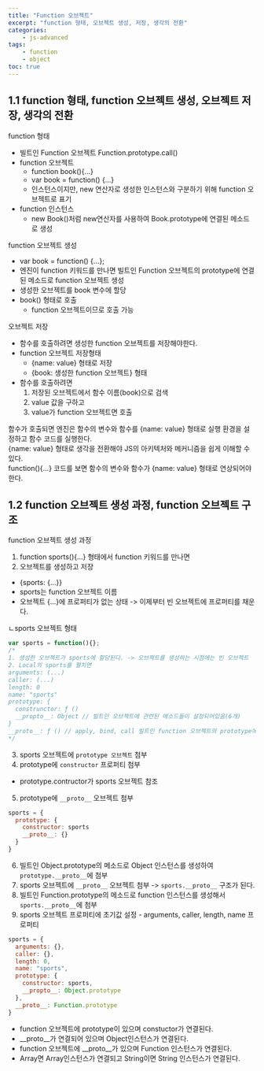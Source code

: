 ```yaml
--- 
title: "Function 오브젝트" 
excerpt: "function 형태, 오브젝트 생성, 저장, 생각의 전환"
categories: 
    - js-advanced
tags: 
    - function
    - object
toc: true
--- 
```

## 1.1 function 형태, function 오브젝트 생성, 오브젝트 저장, 생각의 전환

function 형태  
- 빌트인 Function 오브젝트 Function.prototype.call()
- function 오브젝트
  -  function book(){...}
  - var book = function() {...}
  - 인스턴스이지만, new 연산자로 생성한 인스턴스와 구분하기 위해 function 오브젝트로 표기
- function 인스턴스
  - new Book()처럼 new연산자를 사용하여 Book.prototype에 연결된 메소드로 생성

function 오브젝트 생성  
- var book = function() {...};
- 엔진이 function 키워드를 만나면 빌트인 Function 오브젝트의 prototype에 연결된 메소드로 function 오브젝트 생성
- 생성한 오브젝트를 book 변수에 할당
- book() 형태로 호출
  - function 오브젝트이므로 호출 가능

오브젝트 저장  
- 함수를 호출하려면 생성한 function 오브젝트를 저장해야한다.
- function 오브젝트 저장형태
  - {name: value} 형태로 저장
  - {book: 생성한 function 오브젝트} 형태
- 함수를 호출하려면
  1. 저장된 오브젝트에서 함수 이름(book)으로 검색
  2. value 값을 구하고
  3. value가 function 오브젝트면 호출

함수가 호출되면 엔진은 함수의 변수와 함수를 {name: value} 형태로 실행 환경을 설정하고 함수 코드를 실행한다.  
{name: value} 형태로 생각을 전환해야 JS의 아키텍처와 메커니즘을 쉽게 이해할 수 있다.  
function(){...} 코드를 보면 함수의 변수와 함수가 {name: value} 형태로 연상되어야 한다. 

## 1.2 function 오브젝트 생성 과정, function 오브젝트 구조

function 오브젝트 생성 과정

1. function sports(){...} 형태에서 function 키워드를 만나면
2. 오브젝트를 생성하고 저장
  - {sports: {...}}
  - sports는 function 오브젝트 이름
  - 오브젝트 {...}에 프로퍼티가 없는 상태 -> 이제부터 빈 오브젝트에 프로퍼티를 채운다. 

ㄴsports 오브젝트 형태  

```javascript
var sports = function(){};
/*
1. 생성한 오브젝트가 sports에 할당된다. -> 오브젝트를 생성하는 시점에는 빈 오브젝트
2. Local의 sports를 펼치면
arguments: (...)
caller: (...)
length: 0
name: "sports"
prototype: {
  construnctor: ƒ ()
  __propto__: Object // 빌트인 오브젝트에 관련된 메소드들이 설정되어있음(6개)
}
__proto__: ƒ () // apply, bind, call 빌트인 function 오브젝트의 prototype에 연결되어 있는 메소드들이 설정됨
*/
```

3. sports 오브젝트에 `prototype 오브젝트` 첨부
4. prototype에 `constructor` 프로퍼티 첨부
  - prototype.contructor가 sports 오브젝트 참조
5. prototype에 `__proto__` 오브젝트 첨부

```javascript
sports = {
  prototype: {
    constructor: sports
    __proto__: {}
  }
}
```
6. 빌트인 Object.prototype의 메소드로 Object 인스턴스를 생성하여 `prototype.__proto__`에 첨부
7. sports 오브젝트에 `__proto__` 오브젝트 첨부 -> `sports.__proto__` 구조가 된다.
8. 빌트인 Function.prototype의 메소드로 function 인스턴스를 생성해서 `sports.__proto__`에 첨부
9. sports 오브젝트 프로퍼티에 초기값 설정 - arguments, caller, length, name 프로퍼티

```javascript
sports = {
  arguments: {},
  caller: {},
  length: 0,
  name: "sports",
  prototype: {
    constructor: sports,
    __propto__: Object.prototype
  },
  __proto__: Function.prototype
}
```

- function 오브젝트에 prototype이 있으며 constuctor가 연결된다.
- __proto__가 연결되어 있으며 Object인스턴스가 연결된다.
- function 오브젝트에 __proto__가 있으며 Function 인스턴스가 연결된다.
- Array면 Array인스턴스가 연결되고 String이면 String 인스턴스가 연결된다.





